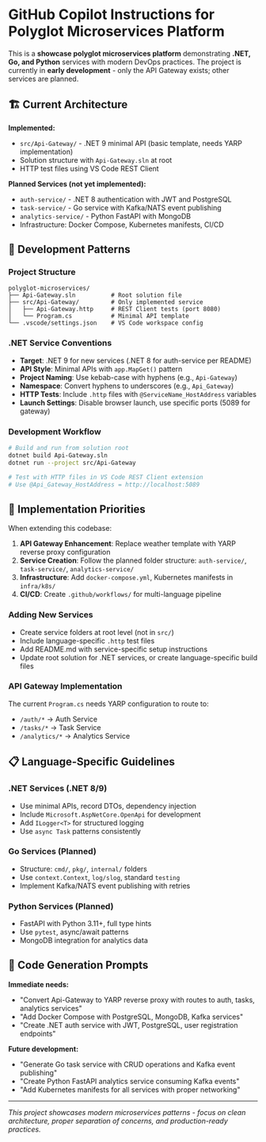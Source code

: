 # GitHub Copilot Instructions for Polyglot Microservices Platform

This is a **showcase polyglot microservices platform** demonstrating **.NET, Go, and Python** services with modern DevOps practices. The project is currently in **early development** - only the API Gateway exists; other services are planned.

## 🏗️ Current Architecture

**Implemented:**
- `src/Api-Gateway/` - .NET 9 minimal API (basic template, needs YARP implementation)
- Solution structure with `Api-Gateway.sln` at root
- HTTP test files using VS Code REST Client

**Planned Services (not yet implemented):**
- `auth-service/` - .NET 8 authentication with JWT and PostgreSQL  
- `task-service/` - Go service with Kafka/NATS event publishing
- `analytics-service/` - Python FastAPI with MongoDB
- Infrastructure: Docker Compose, Kubernetes manifests, CI/CD

## 🔧 Development Patterns

### Project Structure
```
polyglot-microservices/
├── Api-Gateway.sln          # Root solution file
├── src/Api-Gateway/         # Only implemented service
│   ├── Api-Gateway.http     # REST Client tests (port 8080)
│   └── Program.cs           # Minimal API template
└── .vscode/settings.json    # VS Code workspace config
```

### .NET Service Conventions
- **Target**: .NET 9 for new services (.NET 8 for auth-service per README)
- **API Style**: Minimal APIs with `app.MapGet()` pattern
- **Project Naming**: Use kebab-case with hyphens (e.g., `Api-Gateway`)
- **Namespace**: Convert hyphens to underscores (e.g., `Api_Gateway`)
- **HTTP Tests**: Include `.http` files with `@ServiceName_HostAddress` variables
- **Launch Settings**: Disable browser launch, use specific ports (5089 for gateway)

### Development Workflow
```bash
# Build and run from solution root
dotnet build Api-Gateway.sln
dotnet run --project src/Api-Gateway

# Test with HTTP files in VS Code REST Client extension
# Use @Api_Gateway_HostAddress = http://localhost:5089
```

## 🚀 Implementation Priorities

When extending this codebase:

1. **API Gateway Enhancement**: Replace weather template with YARP reverse proxy configuration
2. **Service Creation**: Follow the planned folder structure: `auth-service/`, `task-service/`, `analytics-service/`
3. **Infrastructure**: Add `docker-compose.yml`, Kubernetes manifests in `infra/k8s/`
4. **CI/CD**: Create `.github/workflows/` for multi-language pipeline

### Adding New Services
- Create service folders at root level (not in `src/`)
- Include language-specific `.http` test files
- Add README.md with service-specific setup instructions
- Update root solution for .NET services, or create language-specific build files

### API Gateway Implementation
The current `Program.cs` needs YARP configuration to route to:
- `/auth/*` → Auth Service
- `/tasks/*` → Task Service  
- `/analytics/*` → Analytics Service

## 📋 Language-Specific Guidelines

### .NET Services (.NET 8/9)
- Use minimal APIs, record DTOs, dependency injection
- Include `Microsoft.AspNetCore.OpenApi` for development
- Add `ILogger<T>` for structured logging
- Use `async Task` patterns consistently

### Go Services (Planned)
- Structure: `cmd/`, `pkg/`, `internal/` folders
- Use `context.Context`, `log/slog`, standard `testing`
- Implement Kafka/NATS event publishing with retries

### Python Services (Planned)  
- FastAPI with Python 3.11+, full type hints
- Use `pytest`, async/await patterns
- MongoDB integration for analytics data

## 🎯 Code Generation Prompts

**Immediate needs:**
- "Convert Api-Gateway to YARP reverse proxy with routes to auth, tasks, analytics services"
- "Add Docker Compose with PostgreSQL, MongoDB, Kafka services"
- "Create .NET auth service with JWT, PostgreSQL, user registration endpoints"

**Future development:**
- "Generate Go task service with CRUD operations and Kafka event publishing"
- "Create Python FastAPI analytics service consuming Kafka events"
- "Add Kubernetes manifests for all services with proper networking"

---
*This project showcases modern microservices patterns - focus on clean architecture, proper separation of concerns, and production-ready practices.*
